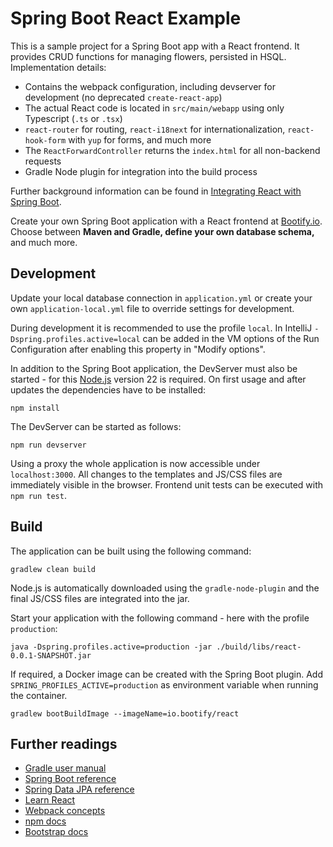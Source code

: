 # Spring Boot React Example

This is a sample project for a Spring Boot app with a React frontend. It provides CRUD functions for managing flowers, persisted in HSQL. Implementation details:

* Contains the webpack configuration, including devserver for development (no deprecated `create-react-app`)
* The actual React code is located in `src/main/webapp` using only Typescript (`.ts` or `.tsx`)
* `react-router` for routing, `react-i18next` for internationalization, `react-hook-form` with `yup` for forms, and much more
* The `ReactForwardController` returns the `index.html` for all non-backend requests
* Gradle Node plugin for integration into the build process

Further background information can be found in [Integrating React with Spring Boot](https://bootify.io/frontend/react-spring-boot-integration.html).

Create your own Spring Boot application with a React frontend at [Bootify.io](https://bootify.io). Choose between **Maven and Gradle, define your own database schema,** and much more.

## Development

Update your local database connection in `application.yml` or create your own `application-local.yml` file to override settings for development.

During development it is recommended to use the profile `local`. In IntelliJ `-Dspring.profiles.active=local` can be added in the VM options of the Run Configuration after enabling this property in "Modify options".

In addition to the Spring Boot application, the DevServer must also be started - for this [Node.js](https://nodejs.org/) version 22 is required. On first usage and after updates the dependencies have to be installed:

```
npm install
```

The DevServer can be started as follows:

```
npm run devserver
```

Using a proxy the whole application is now accessible under `localhost:3000`. All changes to the templates and JS/CSS files are immediately visible in the browser. Frontend unit tests can be executed with `npm run test`.

## Build

The application can be built using the following command:

```
gradlew clean build
```

Node.js is automatically downloaded using the `gradle-node-plugin` and the final JS/CSS files are integrated into the jar.

Start your application with the following command - here with the profile `production`:

```
java -Dspring.profiles.active=production -jar ./build/libs/react-0.0.1-SNAPSHOT.jar
```

If required, a Docker image can be created with the Spring Boot plugin. Add `SPRING_PROFILES_ACTIVE=production` as environment variable when running the container.

```
gradlew bootBuildImage --imageName=io.bootify/react
```

## Further readings

* [Gradle user manual](https://docs.gradle.org/)  
* [Spring Boot reference](https://docs.spring.io/spring-boot/docs/current/reference/htmlsingle/)  
* [Spring Data JPA reference](https://docs.spring.io/spring-data/jpa/reference/jpa.html)
* [Learn React](https://react.dev/learn)
* [Webpack concepts](https://webpack.js.org/concepts/)  
* [npm docs](https://docs.npmjs.com/)  
* [Bootstrap docs](https://getbootstrap.com/docs/5.3/getting-started/introduction/)  
